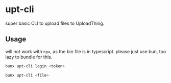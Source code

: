 # upt-cli

super basic CLI to upload files to UploadThing.


## Usage

will not work with `npx`, as the bin file is in typescript. please just use bun, too lazy to bundle for this.

```bash
bunx upt-cli login <token>

bunx upt-cli <file>
```
